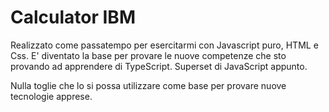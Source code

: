 # Calculator IBM

Realizzato come passatempo per esercitarmi con Javascript puro, HTML e Css. E' diventato la base per provare le nuove competenze che sto provando ad apprendere di TypeScript. Superset di JavaScript appunto.

Nulla toglie che lo si possa utilizzare come base per provare nuove tecnologie apprese.
